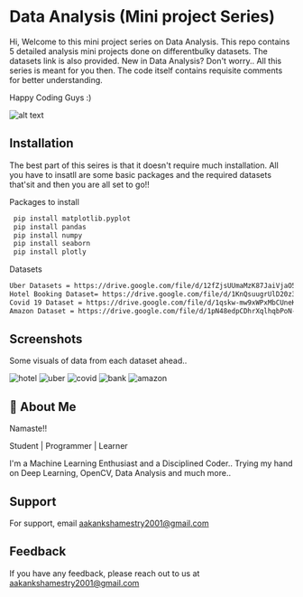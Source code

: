 
# Data Analysis  (Mini project Series)

Hi,
   Welcome to this mini project series on Data Analysis. This repo contains 5 detailed analysis mini projects done on differentbulky datasets. The datasets link is also provided. 
   New in Data Analysis? Don't worry.. All this series is meant for you then. The code itself contains requisite comments for better understanding. 

   Happy Coding Guys :)


![alt text](https://www.infocepts.com/wp-content/uploads/2016/01/real-time-data.jpg)
## Installation

The best part of this seires is that it doesn't require much installation.
All you have to insatll are some basic packages and the required datasets that'sit and then you are all set to go!!

Packages to install

```bash
 pip install matplotlib.pyplot 
 pip install pandas
 pip install numpy
 pip install seaborn
 pip install plotly
```
 Datasets   
 ```bash
Uber Datasets = https://drive.google.com/file/d/12fZjsUUmaMzK87JaiVjaO5X9Z_cjjC9b/view?usp=sharing
Hotel Booking Dataset= https://drive.google.com/file/d/1KnQsuugrUlD20z37Cs2c5UEv-1Plyadj/view?usp=sharing
Covid 19 Dataset = https://drive.google.com/file/d/1qskw-mw9xWPxMbCUneKH3Xcfa8QVeN1C/view?usp=sharing
Amazon Dataset = https://drive.google.com/file/d/1pN48edpCDhrXqlhqbPoN-8dFkmZ8F9ZS/view?usp=sharing
 ```
## Screenshots

Some visuals of data from each dataset ahead..

![hotel](https://user-images.githubusercontent.com/69616742/132134927-848c4acb-0c67-42d5-a259-ef5c4f3725f2.png)
![uber](https://user-images.githubusercontent.com/69616742/132134934-9d17d368-5ffa-4ead-87e5-5950fc6b58e1.png)
![covid](https://user-images.githubusercontent.com/69616742/132491179-679bd0eb-450b-452e-8bac-3968609b7b0f.png)
![bank](https://user-images.githubusercontent.com/69616742/132551206-60482355-0604-4a09-a0e0-fa5190609f10.png)
![amazon](https://user-images.githubusercontent.com/69616742/133887200-bba43636-7144-4423-b538-4376415bda0d.png)
  
## 🚀 About Me
Namaste!!

Student | Programmer | Learner

I'm a Machine Learning Enthusiast and a Disciplined Coder.. Trying my hand on Deep Learning, OpenCV, Data Analysis and much more..

  
## Support

For support, email aakankshamestry2001@gmail.com 

  
## Feedback

If you have any feedback, please reach out to us at aakankshamestry2001@gmail.com
  
